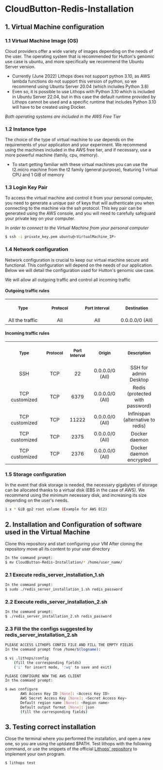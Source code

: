 # CloudButton-Redis-Installation

## 1. Virtual Machine configuration

### 1.1 Virtual Machine Image (OS)
Cloud providers offer a wide variety of images depending on the needs of the user. The operating system that is recommended for Hutton's genomic use case is ubuntu, and more specifically we recommend the Ubuntu Server version.

* Currently (June 2022) Lithops does not support python 3.10, as AWS lambda functions do not support this version of python, so we recommend using Ubuntu Server 20.04 (which includes Python 3.8)
* Even so, it is possible to use Lithops with Python 3.10 which is included in Ubuntu Server 22.04, but in this case the default runtime provided by Lithops cannot be used and a specific runtime that includes Python 3.10 will have to be created using Docker.

*Both operating systems are included in the AWS Free Tier*

### 1.2 Instance type
The choice of the type of virtual machine to use depends on the requirements of your application and your experiment. We recommend using the machines included in the AWS free tier, and if necessary, use a more powerful machine (family, cpu, memory).

* To start getting familiar with these virtual machines you can use the t2.micro machine from the t2 family (general purpose), featuring 1 virtual CPU and 1 GiB of memory

### 1.3 Login Key Pair
To access the virtual machine and control it from your personal computer, you need to generate a unique pair of keys that will authenticate you when connecting to the machine via the ssh protocol. This key pair can be generated using the AWS console, and you will need to carefully safeguard your private key on your computer.

*In order to connect to the Virtual Machine from your personal computer*

```bash
$ ssh -i private_key.pem ubuntu@<VirtualMachine_IP>
```

### 1.4 Network configuration
Network configuration is crucial to keep our virtual machine secure and functional. This configuration will depend on the needs of our application. Below we will detail the configuration used for Hutton's genomic use case.

We will allow all outgoing traffic and control all incoming traffic

#### Outgoing traffic rules
<table>
<tr>
<th align="center">
<img width="250" height="1px">
<p>
<small>
Type</a>
</small>
</p>
</th>
<th align="center">
<img width="250" height="1px">
<p>
<small>
Protocol</a>
</small>
<small>
</small>
</p>
</th>
<th align="center">
<img width="250" height="1px">
<p>
<small>
Port Interval</a>
</small>
<small>
</small>
</p>
</th>
<th align="center">
<img width="250" height="1px">
<p>
<small>
Destination</a>
</small>
</p>
</th>
</tr>
<tr>
<td align="center">
All the traffic
</td>

<td align="center">
All
</td>    
    
<td align="center">
All
</td>

<td align="center">
0.0.0.0/0 (All)
</td>
</tr>
</table>


#### Incoming traffic rules
<table>
<tr>
<th align="center">
<img width="250" height="1px">
<p>
<small>
Type</a>
</small>
</p>
</th>
<th align="center">
<img width="100" height="1px">
<p>
<small>
Protocol</a>
</small>
<small>
</small>
</p>
</th>
<th align="center">
<img width="100" height="1px">
<p>
<small>
Port Interval</a>
</small>
<small>
</small>
</p>
</th>
<th align="center">
<img width="200" height="1px">
<p>
<small>
Origin</a>
</small>
<small>
</small>
</p>
</th>
<th align="center">
<img width="250" height="1px">
<p>
<small>
Description</a>
</small>
</p>
</th>
</tr>

<tr>
<td align="center">
SSH
</td>
<td align="center">
TCP
</td>    
<td align="center">
22
</td>    
<td align="center">
0.0.0.0/0 (All)
</td>
<td align="center">
SSH for admin Desktop
</td>
</tr>

<tr>
<td align="center">
TCP customized
</td>
<td align="center">
TCP
</td>    
<td align="center">
6379
</td>    
<td align="center">
0.0.0.0/0 (All)
</td>
<td align="center">
Redis (protected with password)
</td>
</tr>

<tr>
<td align="center">
TCP customized
</td>
<td align="center">
TCP
</td>    
<td align="center">
11222
</td>    
<td align="center">
0.0.0.0/0 (All)
</td>
<td align="center">
Infinispan (alternative to redis)
</td>
</tr>

<tr>
<td align="center">
TCP customized
</td>
<td align="center">
TCP
</td>    
<td align="center">
2375
</td>    
<td align="center">
0.0.0.0/0 (All)
</td>
<td align="center">
Docker daemon
</td>
</tr>

<tr>
<td align="center">
TCP customized
</td>
<td align="center">
TCP
</td>    
<td align="center">
2376
</td>    
<td align="center">
0.0.0.0/0 (All)
</td>
<td align="center">
Docker daemon encrypted
</td>
</tr>

</table>

### 1.5 Storage configuration
In the event that disk storage is needed, the necessary gigabytes of storage can be allocated thanks to a virtual disk (EBS in the case of AWS). We recommend using the minimum necessary disk, and increasing its size depending on the user's needs.
```bash
1 x * GiB gp2 root volume (Example for AWS EC2)
```

## 2. Installation and Configuration of software used in the Virtual Machine
Clone this repository and start configuring your VM
After cloning the repository move all its content to your user directory
```bash
In the command prompt:
$ mv CloudButton-Redis-Installation/* /home/user_name/
```

 ### 2.1 Execute redis_server_installation_1.sh
```bash
In the command prompt:
$ sudo ./redis_server_installation_1.sh redis_password
```
    
### 2.2 Execute redis_server_installation_2.sh
```bash
In the command prompt:
$ ./redis_server_installation_2.sh redis_password
```
   
### 2.3 Fill the the configs suggested by redis_server_installation_2.sh
```bash
PLEASE ACCESS LITHOPS CONFIG FILE AND FILL THE EMPTY FIELDS
In the command prompt from /home/$(logname):

$ vi .lithops/config
    (fill the corresponding fields)
    ('i' for insert mode, ':wq' to save and exit)
```

```bash
PLEASE CONFIGURE NOW THE AWS CLIENT
In the command prompt:

$ aws configure
       AWS Access Key ID [None]: <Access Key ID>
       AWS Secret Access Key [None]: <Secret Access Key>
       Default region name [None]: <Region name>
       Default output format [None]: json
       (fill the corresponding fields)
```   

## 3. Testing correct installation
Close the terminal where you performed the installation, and open a new one, so you are using the uptdated $PATH. Test lithops with the following command, or use the snippets of the official [Lithops' repository](https://github.com/lithops-cloud/lithops) to implement your own program. 
```bash
$ lithops test
```
